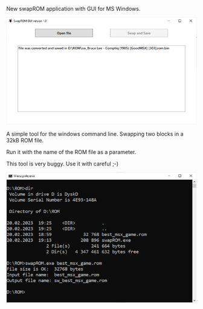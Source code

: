 New swapROM application with GUI for MS Windows.

![swapROM](/photos/swapROM_gui.png)

A simple tool for the windows command line. Swapping two blocks in a 32kB ROM file.

Run it with the name of the ROM file as a parameter.

This tool is very buggy. Use it with careful ;-)

![swapROM](/photos/swapROM.png)


